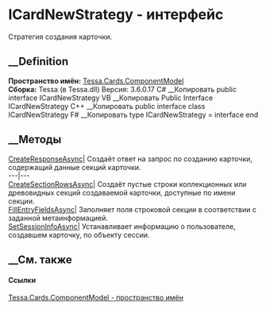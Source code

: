 # ICardNewStrategy - интерфейс
Стратегия создания карточки.
## __Definition
 **Пространство имён:**
[Tessa.Cards.ComponentModel](N_Tessa_Cards_ComponentModel.htm)  
 **Сборка:** Tessa (в Tessa.dll) Версия: 3.6.0.17
C# __Копировать
     public interface ICardNewStrategy
VB __Копировать
     Public Interface ICardNewStrategy
C++ __Копировать
     public interface class ICardNewStrategy
F# __Копировать
     type ICardNewStrategy = interface end
##  __Методы
[CreateResponseAsync](M_Tessa_Cards_ComponentModel_ICardNewStrategy_CreateResponseAsync.htm)|
Создаёт ответ на запрос по созданию карточки, содержащий данные секций
карточки.  
---|---  
[CreateSectionRowsAsync](M_Tessa_Cards_ComponentModel_ICardNewStrategy_CreateSectionRowsAsync.htm)|
Создаёт пустые строки коллекционных или древовидных секций создаваемой
карточки, доступные по имени секции.  
[FillEntryFieldsAsync](M_Tessa_Cards_ComponentModel_ICardNewStrategy_FillEntryFieldsAsync.htm)|
Заполняет поля строковой секции в соответствии с заданной метаинформацией.  
[SetSessionInfoAsync](M_Tessa_Cards_ComponentModel_ICardNewStrategy_SetSessionInfoAsync.htm)|
Устанавливает информацию о пользователе, создавшем карточку, по объекту
сессии.  
##  __См. также
#### Ссылки
[Tessa.Cards.ComponentModel - пространство
имён](N_Tessa_Cards_ComponentModel.htm)
